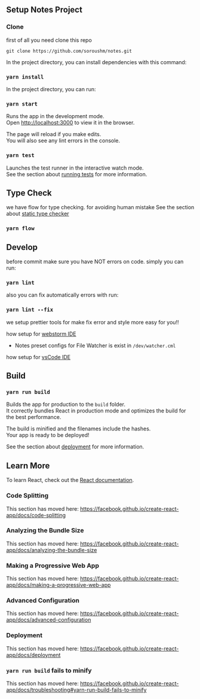 ## Setup Notes Project

### Clone

first of all you need clone this repo

`git clone https://github.com/soroushm/notes.git`

In the project directory, you can install dependencies with this command:

### `yarn install`

In the project directory, you can run:

### `yarn start`

Runs the app in the development mode.<br>
Open [http://localhost:3000](http://localhost:3000) to view it in the browser.

The page will reload if you make edits.<br>
You will also see any lint errors in the console.

### `yarn test`

Launches the test runner in the interactive watch mode.<br>
See the section about [running tests](https://facebook.github.io/create-react-app/docs/running-tests) for more information.

## Type Check

we have flow for type checking. for avoiding human mistake
See the section about [static type checker](https://flow.org/)

### `yarn flow`

## Develop

before commit make sure you have NOT errors on code. simply you can run:

### `yarn lint`

also you can fix automatically errors with run:

### `yarn lint --fix`

we setup prettier tools for make fix error and style more easy for you!!

how setup for [webstorm IDE](https://prettier.io/docs/en/webstorm.html)

- Notes preset configs for File Watcher is exist in `/dev/watcher.cml`

how setup for [vsCode IDE](https://travishorn.com/setting-up-prettier-on-vs-code-1fd5e5a43523)

## Build

### `yarn run build`

Builds the app for production to the `build` folder.<br>
It correctly bundles React in production mode and optimizes the build for the best performance.

The build is minified and the filenames include the hashes.<br>
Your app is ready to be deployed!

See the section about [deployment](https://facebook.github.io/create-react-app/docs/deployment) for more information.

## Learn More

To learn React, check out the [React documentation](https://reactjs.org/).

### Code Splitting

This section has moved here: https://facebook.github.io/create-react-app/docs/code-splitting

### Analyzing the Bundle Size

This section has moved here: https://facebook.github.io/create-react-app/docs/analyzing-the-bundle-size

### Making a Progressive Web App

This section has moved here: https://facebook.github.io/create-react-app/docs/making-a-progressive-web-app

### Advanced Configuration

This section has moved here: https://facebook.github.io/create-react-app/docs/advanced-configuration

### Deployment

This section has moved here: https://facebook.github.io/create-react-app/docs/deployment

### `yarn run build` fails to minify

This section has moved here: https://facebook.github.io/create-react-app/docs/troubleshooting#yarn-run-build-fails-to-minify
